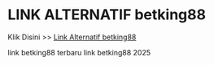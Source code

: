 # LINK ALTERNATIF betking88

Klik Disini >> <a href="https://linksto.pages.dev/">Link Alternatif betking88 </a>

link betking88 terbaru
link betking88 2025
